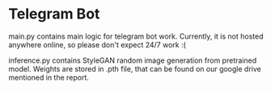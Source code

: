 # Telegram Bot

main.py contains main logic for telegram bot work. Currently, it is not hosted anywhere online, so please don't expect 24/7 work :(

inference.py contains StyleGAN random image generation from pretrained model. Weights are stored in .pth file, that can be found on our google drive
mentioned in the report.
